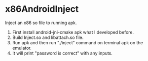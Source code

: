 # x86AndroidInject
Inject an x86 so file to running apk.

1. First install android-jni-cmake apk what I developed before.
2. Build Inject.so and libattach.so file.
3. Run apk and then run "./inject" command on terminal apk on the emulator.
4. It will print "password is correct" with any inputs.


